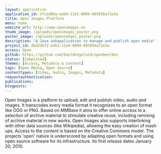 ```yaml
---
layout: application
application_id: 37cad89a-ae04-11e5-8084-005056a71e3a
title: Open Images Platform
menu: home
website_url: http://www.openimages.eu
thumb_image: /uploads/openimages_poster.png
poster_image: /uploads/openimages_poster.png
description: "A Java webapplication to manage and publish open media"
project_id: dbd2dbf2-edb3-11e4-8099-005056a71e3a
access: Open
github: https://github.com/beeldengeluid/openbeelden
status: [Completed]
themes: [Access, Metadata & Context]
tags: [Open Media, Open Source]
contenttypes: [Video, Audio, Images, Metadata]
requestauthentication: 
publications: 
blogposts: 
---
```


Open Images is a platform to upload, edit and publish video, audio and images. It transcodes every media format it recognizes to an open format like OGG or PNG. Based on MMBase it aims to offer online access to a selection of archive material to stimulate creative reuse, including remixing of archive material in new works. Open Images also supports interlinking with other data sources (like Wikipedia), allowing the easy creation of mash ups. Access to the content is based on the Creative Commons model. The projects 'open' nature is underscored by adapting open formats and using open source software for its infrastructure. Its first release dates January 20, 2010.
